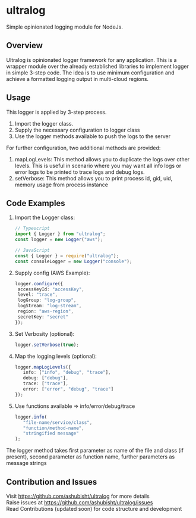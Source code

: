 # ultralog

Simple opinionated logging module for NodeJs.

## Overview

Ultralog is opinionated logger framework for any application. This is a wrapper module over the already established libraries to implement logger in simple 3-step code. The idea is to use minimum configuration and achieve a formatted logging output in multi-cloud regions.

## Usage

This logger is applied by 3-step process.

1. Import the logger class.
1. Supply the necessary configuration to logger class
1. Use the logger methods available to push the logs to the server

For further configuration, two additional methods are provided:

1. mapLogLevels: This method allows you to duplicate the logs over other levels. This is useful in scenario where you may want all info logs or error logs to be printed to trace logs and debug logs.
1. setVerbose: This method allows you to print process id, gid, uid, memory usage from process instance

## Code Examples

1. Import the Logger class:

   ```typescript
   // Typescript
   import { Logger } from "ultralog";
   const logger = new Logger("aws");
   ```

   ```JavaScript
   // JavaScript
   const { Logger } = require("ultralog");
   const consoleLogger = new Logger("console");
   ```

1. Supply config (AWS Example):

   ```typescript
   logger.configure({
    accessKeyId: "accessKey",
    level: "trace",
    logGroup: "log-group",
    logStream: "log-stream",
    region: "aws-region",
    secretKey: "secret"
   });
   ```

1. Set Verbosity (optional):

   ```typescript
   logger.setVerbose(true);
   ```

1. Map the logging levels (optional):

   ```typescript
   logger.mapLogLevels({
      info: ["info", "debug", "trace"],
      debug: ["debug"],
      trace: ["trace"],
      error: ["error", "debug", "trace"]
   });
   ```

1. Use functions available => info/error/debug/trace

   ```typescript
   logger.info(
      "file-name/service/class",
      "function/method-name",
      "stringified message"
   );
   ```

The logger method takes first parameter as name of the file and class (if present), second parameter as function name, further parameters as message strings

## Contribution and Issues

Visit <https://github.com/ashubisht/ultralog> for more details \
Raise issues at <https://github.com/ashubisht/ultralog/issues> \
Read Contributions (updated soon) for code structure and development
